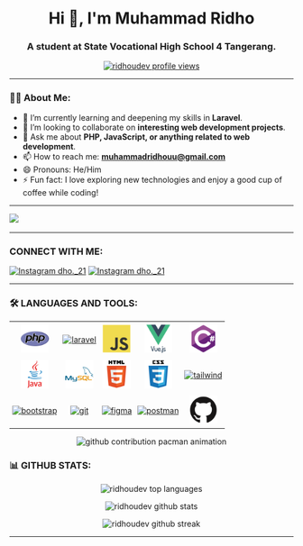<h1 align="center">Hi 👋, I'm Muhammad Ridho</h1>
<h3 align="center">A student at State Vocational High School 4 Tangerang.</h3>

<p align="center">
  <a href="https://komarev.com/ghpvc/?username=ridhoudev&label=Profile%20Views&color=0e75b6&style=flat-square">
    <img src="https://komarev.com/ghpvc/?username=ridhoudev&label=Profile%20Views&color=0e75b6&style=flat-square" alt="ridhoudev profile views" />
  </a>
  </p>

---

### 👨‍💻 About Me:
- 🌱 I’m currently learning and deepening my skills in **Laravel**.
- 👯 I’m looking to collaborate on **interesting web development projects**.
- 💬 Ask me about **PHP, JavaScript, or anything related to web development**.
- 📫 How to reach me: **muhammadridhouu@gmail.com**
- 😄 Pronouns: He/Him
- ⚡ Fun fact: I love exploring new technologies and enjoy a good cup of coffee while coding!

---
<img src="img/tokito.gif">

---

### CONNECT WITH ME:
<p align="left">
  <a href="https://instagram.com/dho._21" target="_blank" rel="noopener noreferrer"><img src="https://raw.githubusercontent.com/rahuldkjain/github-profile-readme-generator/master/src/images/icons/Social/instagram.svg" alt="Instagram dho._21" height="40" width="40" /></a>
  <a href="#" target="_blank" rel="noopener noreferrer"><img src="https://upload.wikimedia.org/wikipedia/commons/thumb/8/81/LinkedIn_icon.svg/2048px-LinkedIn_icon.svg.png" alt="Instagram dho._21" height="40" width="40" /></a>
  </p>

---

### 🛠️ LANGUAGES AND TOOLS:
<p align="center">
  <table border="0" style="border-collapse: collapse; border: none;">
    <tbody>
      <tr>
        <td align="center" style="padding: 5px; border: none;"><a href="https://www.php.net" target="_blank" rel="noreferrer"> <img src="https://raw.githubusercontent.com/devicons/devicon/master/icons/php/php-original.svg" alt="php" width="50" height="50"/> </a></td>
        <td align="center" style="padding: 5px; border: none;"><a href="https://laravel.com/" target="_blank" rel="noreferrer"> <img src="https://www.svgrepo.com/show/353985/laravel.svg" alt="laravel" width="50" height="50"/> </a></td>
        <td align="center" style="padding: 5px; border: none;"><a href="https://developer.mozilla.org/en-US/docs/Web/JavaScript" target="_blank" rel="noreferrer"> <img src="https://raw.githubusercontent.com/devicons/devicon/master/icons/javascript/javascript-original.svg" alt="javascript" width="50" height="50"/> </a></td>
        <td align="center" style="padding: 5px; border: none;"><a href="https://vuejs.org/" target="_blank" rel="noreferrer"> <img src="https://raw.githubusercontent.com/devicons/devicon/master/icons/vuejs/vuejs-original-wordmark.svg" alt="vuejs" width="50" height="50"/> </a></td>
        <td align="center" style="padding: 5px; border: none;"><a href="https://docs.microsoft.com/en-us/dotnet/csharp/" target="_blank" rel="noreferrer"> <img src="https://raw.githubusercontent.com/devicons/devicon/master/icons/csharp/csharp-original.svg" alt="csharp" width="50" height="50"/> </a></td>
      </tr>
      <tr>
        <td align="center" style="padding: 5px; border: none;"><a href="https://www.java.com" target="_blank" rel="noreferrer"> <img src="https://raw.githubusercontent.com/devicons/devicon/master/icons/java/java-original-wordmark.svg" alt="java" width="50" height="50"/> </a></td>
        <td align="center" style="padding: 5px; border: none;"><a href="https://www.mysql.com/" target="_blank" rel="noreferrer"> <img src="https://raw.githubusercontent.com/devicons/devicon/master/icons/mysql/mysql-original-wordmark.svg" alt="mysql" width="50" height="50"/> </a></td>
        <td align="center" style="padding: 5px; border: none;"><a href="https://www.w3.org/html/" target="_blank" rel="noreferrer"> <img src="https://raw.githubusercontent.com/devicons/devicon/master/icons/html5/html5-original-wordmark.svg" alt="html5" width="50" height="50"/> </a></td>
        <td align="center" style="padding: 5px; border: none;"><a href="https://www.w3schools.com/css/" target="_blank" rel="noreferrer"> <img src="https://raw.githubusercontent.com/devicons/devicon/master/icons/css3/css3-original-wordmark.svg" alt="css3" width="50" height="50"/> </a></td>
        <td align="center" style="padding: 5px; border: none;"><a href="https://tailwindcss.com/" target="_blank" rel="noreferrer"> <img src="https://www.svgrepo.com/show/374118/tailwind.svg" alt="tailwind" width="50" height="50"/> </a></td>
      </tr>
      <tr>
        <td align="center" style="padding: 5px; border: none;"><a href="https://getbootstrap.com" target="_blank" rel="noreferrer"> <img src="https://cdn.worldvectorlogo.com/logos/bootstrap-5-1.svg" alt="bootstrap" width="50" height="50"/> </a></td>
        <td align="center" style="padding: 5px; border: none;"><a href="https://git-scm.com/" target="_blank" rel="noreferrer"> <img src="https://www.vectorlogo.zone/logos/git-scm/git-scm-icon.svg" alt="git" width="50" height="50"/> </a></td>
        <td align="center" style="padding: 5px; border: none;"><a href="https://www.figma.com/" target="_blank" rel="noreferrer"> <img src="https://www.vectorlogo.zone/logos/figma/figma-icon.svg" alt="figma" width="50" height="50"/> </a></td>
        <td align="center" style="padding: 5px; border: none;"><a href="https://postman.com" target="_blank" rel="noreferrer"> <img src="https://www.vectorlogo.zone/logos/getpostman/getpostman-icon.svg" alt="postman" width="50" height="50"/> </a></td>
        <td align="center" style="padding: 5px; border: none;"><a href="https://github.com/" target="_blank" rel="noreferrer"> <img src="https://raw.githubusercontent.com/devicons/devicon/master/icons/github/github-original.svg" alt="github" width="50" height="50"/> </a></td>
      </tr>
    </tbody>
  </table>
</p>

<div align="center">
  <picture>
    <source media="(prefers-color-scheme: light)" srcset="https://raw.githubusercontent.com/ridhoudev/ridhoudev/output/dist/pacman-contribution-graph-dark.svg">
    <img alt="github contribution pacman animation" src="https://raw.githubusercontent.com/ridhoudev/ridhoudev/output/dist/pacman-contribution-graph-dark.svg">
  </picture>
</div>

### 📊 GITHUB STATS:
<p align="center">
  <img src="https://github-readme-stats.vercel.app/api/top-langs?username=ridhoudev&show_icons=true&locale=en&layout=compact&theme=tokyonight" alt="ridhoudev top languages" />
</p>
<p align="center">
  <img src="https://github-readme-stats.vercel.app/api?username=ridhoudev&show_icons=true&locale=en&theme=tokyonight" alt="ridhoudev github stats" />
</p>
<p align="center">
  <img src="https://github-readme-streak-stats.herokuapp.com/?user=ridhoudev&theme=tokyonight" alt="ridhoudev github streak" />
</p>

---
